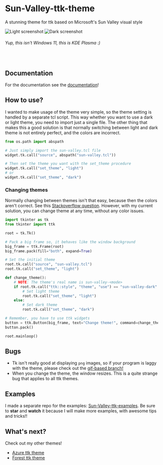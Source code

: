 # Sun-Valley-ttk-theme

A stunning theme for ttk based on Microsoft's Sun Valley visual style

![Light screenshot](https://github.com/rdbende/Sun-Valley-ttk-theme/blob/master/Light%20screenshot.png)
![Dark screenshot](https://github.com/rdbende/Sun-Valley-ttk-theme/blob/master/Dark%20screenshot.png)

###### Yup, this isn't Windows 11, this is KDE Plasma :)

<br>

## Documentation

For the documentation see the [documentation](DOCUMENTATION.pdf)!

## How to use?

I wanted to make usage of the theme very simple, so the theme setting is handled by a separate tcl script.
This way whether you want to use a dark or light theme, you need to import just a single file. The other thing
that makes this a good solution is that normally switching between light and dark theme is not entirely perfect,
and the colors are incorrect.

```python
from os.path import abspath

# Just simply import the sun-valley.tcl file
widget.tk.call("source", abspath("sun-valley.tcl"))

# Then set the theme you want with the set_theme procedure
widget.tk.call("set_theme", "light")
# or
widget.tk.call("set_theme", "dark")
```

### Changing themes

Normally changing between themes isn't that easy, because then the colors aren't correct. See this [Stackoverflow question](https://stackoverflow.com/questions/66576662/how-to-switch-between-dark-and-light-ttk-theme). However, with my current solution, you can change theme at any time, without any color issues.

```python
import tkinter as tk
from tkinter import ttk

root = tk.Tk()

# Pack a big frame so, it behaves like the window background
big_frame = ttk.Frame(root)
big_frame.pack(fill="both", expand=True)

# Set the initial theme
root.tk.call("source", "sun-valley.tcl")
root.tk.call("set_theme", "light")

def change_theme():
    # NOTE: The theme's real name is sun-valley-<mode>
    if root.tk.call("ttk::style", "theme", "use") == "sun-valley-dark":
        # Set light theme
        root.tk.call("set_theme", "light")
    else:
        # Set dark theme
        root.tk.call("set_theme", "dark")

# Remember, you have to use ttk widgets
button = ttk.Button(big_frame, text="Change theme!", command=change_theme)
button.pack()

root.mainloop()
```

## Bugs

- Tk isn't really good at displaying `png` images, so if your program is laggy with the theme, please check out the [gif-based branch!](https://github.com/rdbende/Sun-Valley-ttk-theme/tree/gif-based/)
- When you change the theme, the window resizes. This is a quite strange bug that applies to all ttk themes.

## Examples

I made a separate repo for the examples: [Sun-Valley-ttk-examples](https://github.com/rdbende/Sun-Valley-ttk-examples).
Be sure to **star** and **watch** it because I will make more examples, with awesome tips and tricks!!

## What's next?

Check out my other themes!

- [Azure ttk theme](https://github.com/rdbende/Azure-ttk-theme)
- [Forest ttk theme](https://github.com/rdbende/Forest-ttk-theme)
